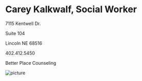 # Carey Kalkwalf, Social Worker

7115 Kentwell Dr.

Suite 104

Lincoln NE 68516

402.412.5450

Better Place Counseling

![picture](./markdown/resources/images/cKalfwalf.jpeg)
